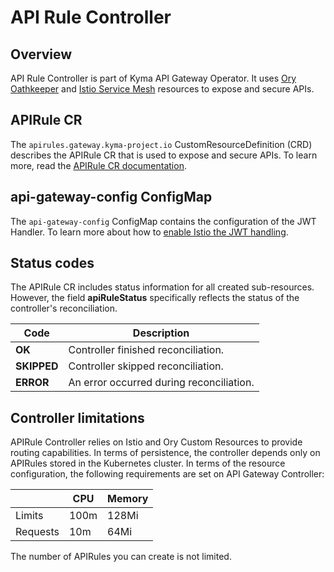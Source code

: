 # API Rule Controller

## Overview

API Rule Controller is part of Kyma API Gateway Operator. It uses [Ory Oathkeeper](https://www.ory.sh/docs/oathkeeper) and [Istio Service Mesh](https://istio.io/) resources to expose and secure APIs.

## APIRule CR

The `apirules.gateway.kyma-project.io` CustomResourceDefinition (CRD) describes the APIRule CR that is used to expose and secure APIs. To learn more, read the [APIRule CR documentation](custom-resources/apirule/01-40-apirule-custom-resource.md).

## api-gateway-config ConfigMap

The `api-gateway-config` ConfigMap contains the configuration of the JWT Handler. To learn more about how to [enable Istio the JWT handling](./custom-resources/apirule/04-10-apirule-jwt-access-strategy.md).

## Status codes

The APIRule CR includes status information for all created sub-resources. However, the field **apiRuleStatus** specifically reflects the status of the controller's reconciliation.

| Code          | Description                               |
|---------------|-------------------------------------------|
| **OK**        | Controller finished reconciliation.       |
| **SKIPPED**   | Controller skipped reconciliation.        |
| **ERROR**     | An error occurred during reconciliation.  |


## Controller limitations

APIRule Controller relies on Istio and Ory Custom Resources to provide routing capabilities. In terms of persistence, the controller depends only on APIRules stored in the Kubernetes cluster.
In terms of the resource configuration, the following requirements are set on API Gateway Controller:

|          | CPU  | Memory |
|----------|------|--------|
| Limits   | 100m | 128Mi  |
| Requests | 10m  | 64Mi   |

The number of APIRules you can create is not limited. 